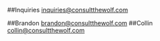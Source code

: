 ##Inquiries
inquiries@consultthewolf.com

##Brandon
brandon@consultthewolf.com
##Collin
collin@consultthewolf.com
